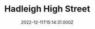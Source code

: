 ---
date: 2022-12-11T15:14:31.000Z
title: Hadleigh High Street
latitude: 52.04428511
longitude: 0.95370718
url: http://www.visithadleighsuffolk.co.uk
category: checkin
---